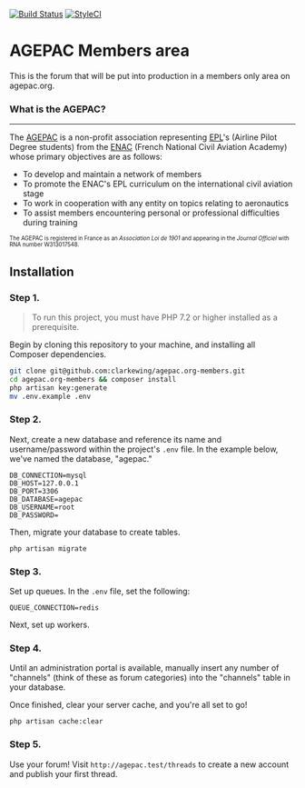 <p>
    <a href="https://travis-ci.org/clarkewing/agepac.org-members"><img src="https://travis-ci.org/clarkewing/agepac.org-members.svg?branch=master" alt="Build Status"></a>
    <a href="https://github.styleci.io/repos/257234373"><img src="https://github.styleci.io/repos/257234373/shield?branch=master" alt="StyleCI"></a>
</p>

# AGEPAC Members area

This is the forum that will be put into production in a members only area on agepac.org.

### What is the AGEPAC?
-----
The [AGEPAC](http://www.agepac.org "View the AGEPAC website") is a non-profit association representing [EPL](http://www.enac.fr/en/pilot-training)'s (Airline Pilot Degree students) from the [ENAC](http://www.enac.fr "View the ENAC website") (French National Civil Aviation Academy) whose primary objectives are as follows:

- To develop and maintain a network of members
- To promote the ENAC's EPL curriculum on the international civil aviation stage
- To work in cooperation with any entity on topics relating to aeronautics
- To assist members encountering personal or professional difficulties during training

<sub><sup>The AGEPAC is registered in France as an _Association Loi de 1901_ and appearing in the _Journal Officiel_ with RNA number W313017548.</sup></sub>

## Installation

### Step 1.

 > To run this project, you must have PHP 7.2 or higher installed as a prerequisite.

 Begin by cloning this repository to your machine, and installing all Composer dependencies.

 ```bash
 git clone git@github.com:clarkewing/agepac.org-members.git
 cd agepac.org-members && composer install
 php artisan key:generate
 mv .env.example .env
 ```

 ### Step 2.

 Next, create a new database and reference its name and username/password within the project's `.env` file. In the example below, we've named the database, "agepac."

 ```
 DB_CONNECTION=mysql
 DB_HOST=127.0.0.1
 DB_PORT=3306
 DB_DATABASE=agepac
 DB_USERNAME=root
 DB_PASSWORD=
 ```

 Then, migrate your database to create tables.

 ```
 php artisan migrate
 ```

### Step 3.

Set up queues. In the `.env` file, set the following:

```
QUEUE_CONNECTION=redis
```

Next, set up workers.

### Step 4.

Until an administration portal is available, manually insert any number of "channels" (think of these as forum categories) into the "channels" table in your database.

Once finished, clear your server cache, and you're all set to go!

```
php artisan cache:clear
```

### Step 5.

Use your forum! Visit `http://agepac.test/threads` to create a new account and publish your first thread.
